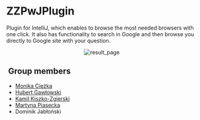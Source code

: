 # ZZPwJPlugin

Plugin for IntelliJ, which enables to browse the most needed browsers with one click. It also has functionality to
search in Google and then browse you directly to Google site with your question.

<div align="center">
    <img src="https://github.com/ZZPwJ/ZZPwJPlugin/tree/master/screen/plugin.jpg" alt="result_page" >
</div>


## ️ Group members <a name = "authors"></a>

* [Monika Ciężka](https://github.com/monikaciezka)
* [Hubert Gawłowski](https://github.com/hubertgaw)
* [Kamil Kiszko-Zgierski](https://github.com/KiszczixIsCoding)
* [Martyna Piasecka](https://github.com/MartynaCys)
* Dominik Jabłoński